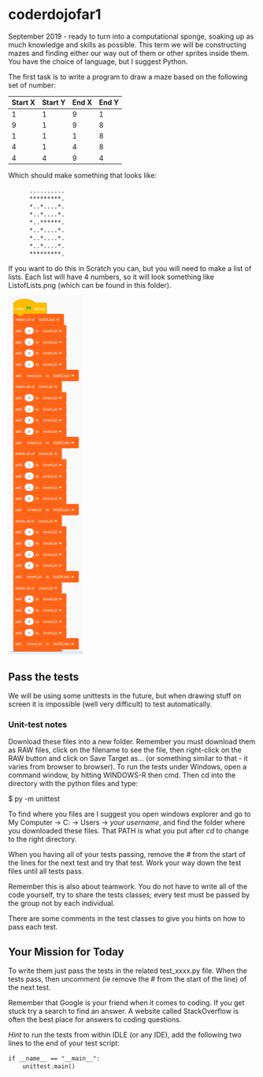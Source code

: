 # coderdojofar1

September 2019 - ready to turn into a computational sponge, soaking up as much knowledge and skills as possible. This term we will be constructing mazes and finding either our way out of them or other sprites inside them. You have the choice of language, but I suggest Python.    

The first task is to write a program to draw a maze based on the following set of number:

| Start X | Start Y | End X | End Y |
|---------|---------|-------|-------|
| 1 | 1 | 9 | 1 |
| 9 | 1 | 9 | 8 |
| 1 | 1 | 1 | 8 |
| 4 | 1 | 4 | 8 |
| 4 | 4 | 9 | 4 |

Which should make something that looks like:

```
      ..........
      *********.
      *..*....*.
      *..*....*.
      *..******.
      *..*....*.
      *..*....*.
      *..*....*.
      *********.
```

If you want to do this in Scratch you can, but you will need to make a list of lists. Each list will have 4 numbers, so it will look something like ListofLists.png (which can be found in this folder).

![](https://github.com/Cloudineer/coderdojofar1/raw/master/ListOfLists.png)

## Pass the tests

We will be using some unittests in the future, but when drawing stuff on screen it is impossible (well very difficult) to test automatically.

### Unit-test notes

Download these files into a new folder. Remember you must download them as RAW files, click on the filename to see the file, then right-click on the RAW button and click on Save Target as... (or something similar to that - it varies from browser to browser). To run the tests under Windows, open a command window, by hitting WINDOWS-R then cmd<RETURN>. Then cd into the directory with the python files and type:

$ py -m unittest 

To find where you files are I suggest you open windows explorer and go to My Computer -> C: -> Users -> _your username_, and find the folder where you downloaded these files. That PATH is what you put after _cd_ to change to the right directory.

When you having all of your tests passing, remove the _#_ from the start of the lines for the next test and try that test. Work your way down the test files until all tests pass. 

Remember this is also about teamwork. You do not have to write all of the code yourself, try to share the tests classes; every test must be passed by the group not by each individual.

There are some comments in the test classes to give you hints on how to pass each test.

## Your Mission for Today

To write them just pass the tests in the related test_xxxx.py file. When the tests pass, then uncomment (ie remove the # from the start of the line) of the next test.

Remember that Google is your friend when it comes to coding. If you get stuck try a search to find an answer. A website called StackOverflow is often the best place for answers to coding questions.

*Hint* to run the tests from within IDLE (or any IDE), add the following two lines to the end of your test script:

```
if __name__ == "__main__":
    unittest.main()
```
